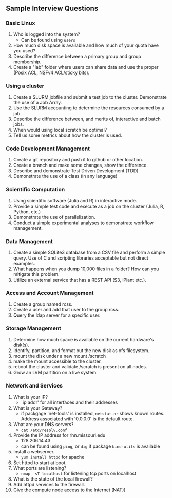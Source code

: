 ## Sample Interview Questions




### Basic Linux
1. Who is logged into the system?
	- Can be found using `users`
2. How much disk space is available and how much of your quota have you used?
3. Describe the difference between a primary group and group membership.
4. Create a "lab" folder where users can share data and use the proper (Posix ACL, NSFv4 ACL/sticky bits).




### Using a cluster
1. Create a SLURM jobfile and submit a test job to the cluster. Demonstrate the use of a Job Array.
2. Use the SLURM accounting to determine the resources consumed by a job.
3. Describe the difference between, and merits of, interactive and batch jobs.
4. When would using local scratch be optimal?
5. Tell us some metrics about how the cluster is used.





### Code Development Management
1. Create a git repository and push it to github or other location.
2. Create a branch and make some changes, show the difference.
3. Describe and demonstrate Test Driven Development (TDD)
4. Demonstrate the use of a class (in any language)




### Scientific Computation
1. Using scientific software (Julia and R) in interactive mode.
2. Provide a simple test code and execute as a job on the cluster (Julia, R, Python, etc.)
3. Demonstrate the use of parallelization.
4. Conduct a simple experimental analyses to demonstrate workflow management.




### Data Management
1. Create a simple SQLite3 database from a CSV file and perform a simple query. Use of C and scripting libraries acceptable but not direct examples.
2. What happens when you dump 10,000 files in a folder? How can you mitigate this problem.
3. Utilize an external service that has a REST API (S3, iPlant etc.).




### Access and Account Management
1. Create a group named rcss.
2. Create a user and add that user to the group rcss.
3. Query the ldap server for a specific user.




### Storage Management
1. Determine how much space is available on the current hardware's disk(s).
2. Identify, partition, and format out the new disk as xfs filesystem.
3. mount the disk under a new mount /scratch
4. make the mount accessible to the cluster.
5. reboot the cluster and validate /scratch is present on all nodes.
6. Grow an LVM partition on a live system.




### Network and Services
1. What is your IP?
	- `ip addr' for all interfaces and their addresses
2. What is your Gateway?
	- if packgage 'net-tools' is installed, `netstat-nr` shows known routes.  Address associated with '0.0.0.0' is the default route.
3. What are your DNS servers?
	- `cat /etc/resolv.conf`
4. Provide the IP address for rhn.missouri.edu
	- 128.206.14.43
	- can be found using `ping`, or `dig` if package `bind-utils` is available
5. Install a webserver.
	- `yum install httpd` for apache
6. Set httpd to start at boot.
7. What ports are listening?
	- `nmap -sT localhost` for listening tcp ports on localhost
8. What is the state of the local firewall?
9. Add httpd services to the firewall.
10. Give the compute node access to the Internet (NAT))
